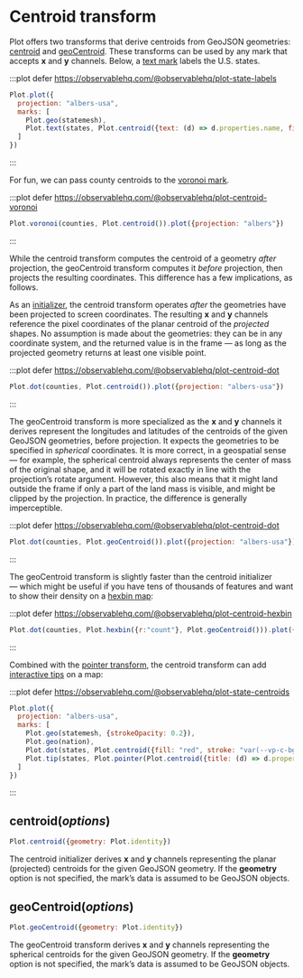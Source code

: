 <script setup>

import * as Plot from "@observablehq/plot";
import * as d3 from "d3";
import * as topojson from "topojson-client";
import {computed, shallowRef, onMounted} from "vue";

const us = shallowRef(null);
const statemesh = computed(() => us.value ? topojson.mesh(us.value, us.value.objects.states) : {type: null});
const states = computed(() => us.value ? topojson.feature(us.value, us.value.objects.states).features : []);
const counties = computed(() => us.value ? topojson.feature(us.value, us.value.objects.counties).features : []);
const nation = computed(() => us.value ? topojson.feature(us.value, us.value.objects.nation) : []);

onMounted(() => {
  d3.json("../data/us-counties-10m.json").then((data) => (us.value = data));
});

</script>

# Centroid transform

Plot offers two transforms that derive centroids from GeoJSON geometries: [centroid](#centroid-options) and [geoCentroid](#geocentroid-options). These transforms can be used by any mark that accepts **x** and **y** channels. Below, a [text mark](../marks/text.md) labels the U.S. states.

:::plot defer https://observablehq.com/@observablehq/plot-state-labels
```js
Plot.plot({
  projection: "albers-usa",
  marks: [
    Plot.geo(statemesh),
    Plot.text(states, Plot.centroid({text: (d) => d.properties.name, fill: "currentColor", stroke: "var(--vp-c-bg)"}))
  ]
})
```
:::

For fun, we can pass county centroids to the [voronoi mark](../marks/delaunay.md).

:::plot defer https://observablehq.com/@observablehq/plot-centroid-voronoi
```js
Plot.voronoi(counties, Plot.centroid()).plot({projection: "albers"})
```
:::

While the centroid transform computes the centroid of a geometry _after_ projection, the geoCentroid transform computes it _before_ projection, then projects the resulting coordinates. This difference has a few implications, as follows.

As an [initializer](../features/transforms.md#custom-initializers), the centroid transform operates _after_ the geometries have been projected to screen coordinates. The resulting **x** and **y** channels reference the pixel coordinates of the planar centroid of the _projected_ shapes. No assumption is made about the geometries: they can be in any coordinate system, and the returned value is in the frame — as long as the projected geometry returns at least one visible point.

:::plot defer https://observablehq.com/@observablehq/plot-centroid-dot
```js
Plot.dot(counties, Plot.centroid()).plot({projection: "albers-usa"})
```
:::


The geoCentroid transform is more specialized as the **x** and **y** channels it derives represent the longitudes and latitudes of the centroids of the given GeoJSON geometries, before projection. It expects the geometries to be specified in _spherical_ coordinates. It is more correct, in a geospatial sense — for example, the spherical centroid always represents the center of mass of the original shape, and it will be rotated exactly in line with the projection’s rotate argument. However, this also means that it might land outside the frame if only a part of the land mass is visible, and might be clipped by the projection. In practice, the difference is generally imperceptible.

:::plot defer https://observablehq.com/@observablehq/plot-centroid-dot
```js
Plot.dot(counties, Plot.geoCentroid()).plot({projection: "albers-usa"})
```
:::

The geoCentroid transform is slightly faster than the centroid initializer — which might be useful if you have tens of thousands of features and want to show their density on a [hexbin map](../transforms/hexbin.md):

:::plot defer https://observablehq.com/@observablehq/plot-centroid-hexbin
```js
Plot.dot(counties, Plot.hexbin({r:"count"}, Plot.geoCentroid())).plot({projection: "albers"})
```
:::

Combined with the [pointer transform](../interactions/pointer.md), the centroid transform can add [interactive tips](../marks/tip.md) on a map:

:::plot defer https://observablehq.com/@observablehq/plot-state-centroids
```js
Plot.plot({
  projection: "albers-usa",
  marks: [
    Plot.geo(statemesh, {strokeOpacity: 0.2}),
    Plot.geo(nation),
    Plot.dot(states, Plot.centroid({fill: "red", stroke: "var(--vp-c-bg-alt)"})),
    Plot.tip(states, Plot.pointer(Plot.centroid({title: (d) => d.properties.name})))
  ]
})
```
:::

## centroid(*options*)

```js
Plot.centroid({geometry: Plot.identity})
```

The centroid initializer derives **x** and **y** channels representing the planar (projected) centroids for the given GeoJSON geometry. If the **geometry** option is not specified, the mark’s data is assumed to be GeoJSON objects.

## geoCentroid(*options*)

```js
Plot.geoCentroid({geometry: Plot.identity})
```

The geoCentroid transform derives **x** and **y** channels representing the spherical centroids for the given GeoJSON geometry. If the **geometry** option is not specified, the mark’s data is assumed to be GeoJSON objects.
